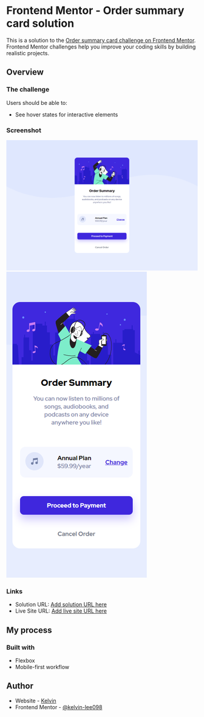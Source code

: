 # Frontend Mentor - Order summary card solution

This is a solution to the [Order summary card challenge on Frontend Mentor](https://www.frontendmentor.io/challenges/order-summary-component-QlPmajDUj). Frontend Mentor challenges help you improve your coding skills by building realistic projects. 

## Overview

### The challenge

Users should be able to:

- See hover states for interactive elements

### Screenshot

![Desktop-view](./screenshots/desktop.png)
![Mogile-view](./screenshots/mobile.png)
### Links

- Solution URL: [Add solution URL here](https://your-solution-url.com)
- Live Site URL: [Add live site URL here](https://github.com/frontendmentor-kelvin/order-summary-component-main)

## My process

### Built with

- Flexbox
- Mobile-first workflow

## Author

- Website - [Kelvin](https://github.com/kelvin-lee098)
- Frontend Mentor - [@kelvin-lee098](https://www.frontendmentor.io/profile/kelvin-lee098)

